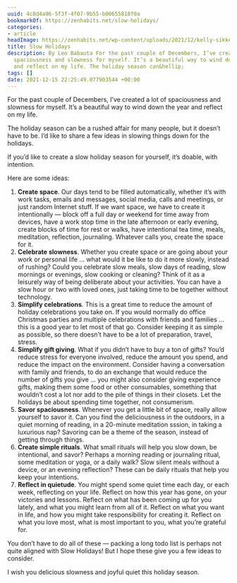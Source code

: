 ```yaml
---
uuid: 4c8d4a96-5f3f-4f07-9b55-b00655818f0a
bookmarkOf: https://zenhabits.net/slow-holidays/
categories:
- article
headImage: https://zenhabits.net/wp-content/uploads/2021/12/kelly-sikkema-1OhvIAXU0zI-unsplash-scaled.jpg
title: Slow Holidays
description: By Leo Babauta For the past couple of Decembers, I’ve created a lot of
  spaciousness and slowness for myself. It’s a beautiful way to wind down the year
  and reflect on my life. The holiday season can&hellip;
tags: []
date: 2021-12-15 22:25:49.077903544 +00:00
---
```


For the past couple of Decembers, I’ve created a lot of spaciousness and slowness for myself. It’s a beautiful way to wind down the year and reflect on my life.

The holiday season can be a rushed affair for many people, but it doesn’t have to be. I’d like to share a few ideas in slowing things down for the holidays.

If you’d like to create a slow holiday season for yourself, it’s doable, with intention.

Here are some ideas:

1.  **Create space**. Our days tend to be filled automatically, whether it’s with work tasks, emails and messages, social media, calls and meetings, or just random Internet stuff. If we want space, we have to create it intentionally — block off a full day or weekend for time away from devices, have a work stop time in the late afternoon or early evening, create blocks of time for rest or walks, have intentional tea time, meals, meditation, reflection, journaling. Whatever calls you, create the space for it.
2.  **Celebrate slowness**. Whether you create space or are going about your work or personal life … what would it be like to do it more slowly, instead of rushing? Could you celebrate slow meals, slow days of reading, slow mornings or evenings, slow cooking or cleaning? Think of it as a leisurely way of being deliberate about your activities. You can have a slow hour or two with loved ones, just taking time to be together without technology.
3.  **Simplify celebrations**. This is a great time to reduce the amount of holiday celebrations you take on. If you would normally do office Christmas parties and multiple celebrations with friends and families … this is a good year to let most of that go. Consider keeping it as simple as possible, so there doesn’t have to be a lot of preparation, travel, stress.
4.  **Simplify gift giving**. What if you didn’t have to buy a ton of gifts? You’d reduce stress for everyone involved, reduce the amount you spend, and reduce the impact on the environment. Consider having a conversation with family and friends, to do an exchange that would reduce the number of gifts you give … you might also consider giving experience gifts, making them some food or other consumables, something that wouldn’t cost a lot nor add to the pile of things in their closets. Let the holidays be about spending time together, not consumerism.
5.  **Savor spaciousness**. Whenever you get a little bit of space, really allow yourself to savor it. Can you find the deliciousness in the outdoors, in a quiet morning of reading, in a 20-minute meditation sssion, in taking a luxurious nap? Savoring can be a theme of the season, instead of getting through things.
6.  **Create simple rituals**. What small rituals will help you slow down, be intentional, and savor? Perhaps a morning reading or journaling ritual, some meditation or yoga, or a daily walk? Slow silent meals without a device, or an evening reflection? These can be daily rituals that help you keep your intentions.
7.  **Reflect in quietude**. You might spend some quiet time each day, or each week, reflecting on your life. Reflect on how this year has gone, on your victories and lessons. Reflect on what has been coming up for you lately, and what you might learn from all of it. Reflect on what you want in life, and how you might take responsibility for creating it. Reflect on what you love most, what is most important to you, what you’re grateful for.

You don’t have to do all of these — packing a long todo list is perhaps not quite aligned with Slow Holidays! But I hope these give you a few ideas to consider.

I wish you delicious slowness and joyful quiet this holiday season.